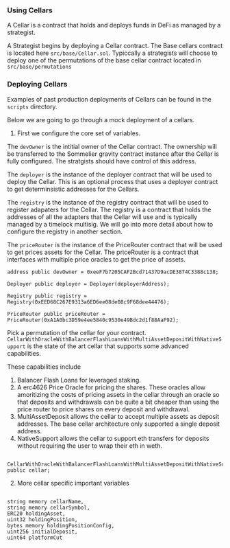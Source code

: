 ### Using Cellars

A Cellar is a contract that holds and deploys funds in DeFi as managed by a strategist.

A Strategist begins by deploying a Cellar contract. The Base cellars contract is located here `src/base/Cellar.sol`. Typiccally a strategists will choose to deploy one of the permutations of the base cellar contract located in `src/base/permutations`


### Deploying Cellars

Examples of past production deployments of Cellars can be found in the `scripts` directory.

Below we are going to go through a mock deployment of a cellars.

1. First we configure the core set of variables.

The `devOwner` is the intitial owner of the Cellar contract. The ownership will be transferred to the Sommelier gravity contract instance after the Cellar is fully configured. The stratgists should have control of this address.

The `deployer` is the instance of the deployer contract that will be used to deploy the Cellar. This is an optional process that uses a deployer contract to get determinsistic addresses for the Cellars.

The `registry` is the instance of the registry contract that will be used to register adapaters for the Cellar. The registry is a contract that holds the addresses of all the adapters that the Cellar will use and is typically managed by a timelock multisig. We will go into more detail about how to configure the registry in another section.

The `priceRouter` is the instance of the PriceRouter contract that will be used to get prices assets for the Cellar. The priceRouter is a contract that interfaces with multiple price oracles to get the price of assets.



``` solidity
address public devOwner = 0xeeF7b7205CAF2Bcd71437D9acDE3874C3388c138;

Deployer public deployer = Deployer(deployerAddress);

Registry public registry = Registry(0xEED68C267E9313a6ED6ee08de08c9F68dee44476);

PriceRouter public priceRouter = PriceRouter(0xA1A0bc3D59e4ee5840c9530e49Bdc2d1f88AaF92);

```

Pick a permutation of the cellar for your contract. `CellarWithOracleWithBalancerFlashLoansWithMultiAssetDepositWithNativeSupport` is the state of the art cellar that supports some advanced capabilities.

These capabilities include

1. Balancer Flash Loans for leveraged staking.
2. A erc4626 Price Oracle for pricing the shares. These oracles allow amoritizing the costs of pricing assets in the cellar through an oracle so that deposits and withdrawals can be quite a bit cheaper than using the price router to price shares on every deposit and withdrawal.
3. MultiAssetDeposit allows the cellar to accept multiple assets as deposit addresses. The base cellar architecture only supported a single deposit address.
4. NativeSupport allows the cellar to support eth transfers for deposits without requiring the user to wrap their eth in weth.


``` solidity

CellarWithOracleWithBalancerFlashLoansWithMultiAssetDepositWithNativeSupport public cellar;
```

2. More cellar specific important variables

``` solidity

string memory cellarName,
string memory cellarSymbol,
ERC20 holdingAsset,
uint32 holdingPosition,
bytes memory holdingPositionConfig,
uint256 initialDeposit,
uint64 platformCut
```
